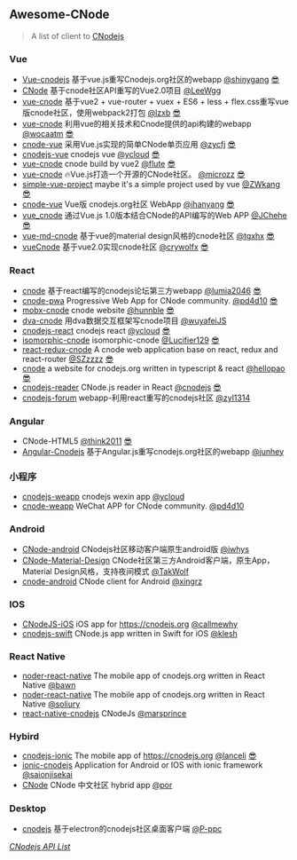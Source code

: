 ## Awesome-CNode
> A list of client to [CNodejs](https://cnodejs.org)

### Vue
* [Vue-cnodejs](https://github.com/shinygang/Vue-cnodejs) 基于vue.js重写Cnodejs.org社区的webapp [@shinygang](https://github.com/shinygang) [😎](https://shinygang.coding.me)
* [CNode](https://github.com/LeeWgg/CNode) 基于cnode社区API重写的Vue2.0项目 [@LeeWgg](https://github.com/LeeWgg)
* [vue-cnode](https://github.com/lzxb/vue-cnode) 基于vue2 + vue-router + vuex + ES6 + less + flex.css重写vue版cnode社区，使用webpack2打包 [@lzxb](https://github.com/lzxb) [😎](https://lzxb.name/vue-cnode)
* [vue-cnode](https://github.com/wocaatm/vue-cnode) 利用vue的相关技术和Cnode提供的api构建的webapp [@wocaatm](https://github.com/wocaatm) [😎](http://journeynes.com:8080)
* [cnode-vue](https://github.com/zycfj/cnode-vue) 采用Vue.js实现的简单CNode单页应用 [@zycfj](https://github.com/zycfj) [😎](http://asset.smallcfj.club/cnode)
* [cnodejs-vue](https://github.com/ycloud/cnodejs-vue) cnodejs vue [@ycloud](https://github.com/ycloud) [😎](https://share.la/cnodejs/vue)
* [vue-cnode](https://github.com/flute/vue-cnode) cnode build by vue2 [@flute](https://github.com/flute) [😎](https://www.ldsun.com/vue-cnode)
* [vue-cnode](https://github.com/microzz/vue-cnode) 🔥Vue.js打造一个开源的CNode社区。 [@microzz](https://github.com/microzz) [😎](https://microzz.com/vue-cnode)
* [simple-vue-project](https://github.com/ZWkang/simple-vue-project) maybe it's a simple project used by vue [@ZWkang](https://github.com/ZWkang) [😎](https://ls-l.cn/dist)
* [cnode-vue](https://github.com/ihanyang/cnode-vue) Vue版 cnodejs.org社区 WebApp [@ihanyang](https://github.com/ihanyang) [😎](https://hanyang.me/cnode)
* [vue_cnode](https://github.com/JChehe/vue_cnode) 通过Vue.js 1.0版本结合CNode的API编写的Web APP [@JChehe](https://github.com/JChehe) [😎](https://jcidea.cc/mystatic/vue_cnode)
* [vue-md-cnode](https://github.com/tgxhx/vue-md-cnode) 基于vue的material design风格的cnode社区 [@tgxhx](https://github.com/tgxhx) [😎](http://39.108.14.248/node)
* [vueCnode](https://github.com/crywolfx/vueCnode) 基于vue2.0实现cnode社区 [@crywolfx](https://github.com/crywolfx) [😎](http://www.wxink.xyz/project/cnode)

### React
* [cnode](https://github.com/lumia2046/cnode) 基于react编写的cnodejs论坛第三方webapp [@lumia2046](https://github.com/lumia2046) [😎](http://cowate.com/cnode)
* [cnode-pwa](https://github.com/pd4d10/cnode-pwa) Progressive Web App for CNode community. [@pd4d10](https://github.com/pd4d10) [😎](https://cnode.surge.sh)
* [mobx-cnode](https://github.com/hunnble/mobx-cnode) cnode website [@hunnble](https://github.com/hunnble) [😎](https://hunnble.github.io/mobx-cnode/dist)
* [dva-cnode](https://github.com/wuyafeiJS/dva-cnode) 用dva数据交互框架写cnode项目 [@wuyafeiJS](https://github.com/wuyafeiJS)
* [cnodejs-react](https://github.com/ycloud/cnodejs-react) cnodejs react [@ycloud](https://github.com/ycloud) [😎](https://share.la/cnodejs/react)
* [isomorphic-cnode](https://github.com/Lucifier129/isomorphic-cnode) isomorphic-cnode [@Lucifier129](https://github.com/Lucifier129) [😎](https://lucifier129.github.io/isomorphic-cnode)
* [react-redux-cnode](https://github.com/SZzzzz/react-redux-cnode) A cnode web application base on react, redux and react-router [@SZzzzz](https://github.com/SZzzzz) [😎](https://szzzzz.github.io/demo/cnode)
* [cnode](https://github.com/hellopao/cnode) a website for cnodejs.org written in typescript & react [@hellopao](https://github.com/hellopao) [😎](http://cnoder.herokuapp.com)
* [cnodejs-reader](https://github.com/cnodejs/cnodejs-reader) CNode.js reader in React [@cnodejs](https://github.com/cnodejs) [😎](http://repo.tiye.me/cnodejs/cnodejs-reader)
* [cnodejs-forum](https://github.com/zyl1314/cnodejs-forum) webapp-利用react重写的cnodejs社区 [@zyl1314](https://github.com/zyl1314)

### Angular
* CNode-HTML5 [@think2011](https://github.com/think2011) [😎](http://cnode.herokuapp.com)
* [Angular-Cnodejs](https://github.com/junhey/Angular-Cnodejs) 基于Angular.js重写cnodejs.org社区的webapp [@junhey](https://github.com/junhey)

### 小程序
* [cnodejs-weapp](https://github.com/ycloud/cnodejs-weapp) cnodejs wexin app [@ycloud](https://github.com/ycloud)
* [cnode-weapp](https://github.com/pd4d10/cnode-weapp) WeChat APP for CNode community. [@pd4d10](https://github.com/pd4d10)

### Android
* [CNode-android](https://github.com/iwhys/CNode-android) CNodejs社区移动客户端原生android版 [@iwhys](https://github.com/iwhys)
* [CNode-Material-Design](https://github.com/TakWolf/CNode-Material-Design) CNode社区第三方Android客户端，原生App，Material Design风格，支持夜间模式 [@TakWolf](https://github.com/TakWolf)
* [cnode-android](https://github.com/xingrz/cnode-android) CNode client for Android [@xingrz](https://github.com/xingrz)

### IOS
* [CNodeJS-iOS](https://github.com/callmewhy/CNodeJS-iOS) iOS app for https://cnodejs.org [@callmewhy](https://github.com/callmewhy)
* [cnodejs-swift](https://github.com/klesh/cnodejs-swift) CNode.js app written in Swift for iOS [@klesh](https://github.com/klesh)

### React Native
* [noder-react-native](https://github.com/bawn/noder-react-native) The mobile app of cnodejs.org written in React Native [@bawn](https://github.com/bawn)
* [noder-react-native](https://github.com/soliury/noder-react-native) The mobile app of cnodejs.org written in React Native [@soliury](https://github.com/soliury)
* [react-native-cnodejs](https://github.com/marsprince/react-native-cnodejs) CNodeJs [@marsprince](https://github.com/marsprince)

### Hybird
* [cnodejs-ionic](https://github.com/lanceli/cnodejs-ionic) The mobile app of https://cnodejs.org [@lanceli](https://github.com/lanceli) [😎](https://lanceli.github.io/cnodejs-ionic)
* [ionic-cnodejs](https://github.com/saionjisekai/ionic-cnodejs) Application for Android or IOS with ionic framework [@saionjisekai](https://github.com/saionjisekai)
* [CNode](https://coding.net/u/por/p/CNode/git) CNode 中文社区 hybrid app [@por](https://coding.net/u/por)

### Desktop
* [cnodejs](https://github.com/P-ppc/cnodejs) 基于electron的cnodejs社区桌面客户端 [@P-ppc](https://github.com/P-ppc)

*[CNodejs API List](https://cnodejs.org/api)*
